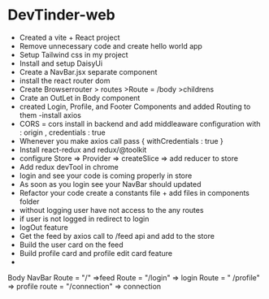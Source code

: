 # DevTinder-web

- Created a vite + React project
- Remove unnecessary code  and  create hello  world app 
- Setup Tailwind css in my project
- Install and setup DaisyUi 
- Create a NavBar.jsx separate component 
- install the react router dom 
- Create Browserrouter > routes >Route = /body >childrens
- Crate an OutLet in Body component
- created Login, Profile, and Footer Components and added Routing to them 
-install axios 
- CORS =  cors install in backend and add middleaware  configuration with : origin , credentials : true
- Whenever you make  axios call pass { withCredentials : true } 
- Install react-redux and redux/@toolkit 
- configure Store => Provider => createSlice => add reducer to store 
- Add redux devTool in chrome 
- login and see your code is coming properly in store 
- As soon as you login see your NavBar should updated
- Refactor your code  create a constants file +  add files in components folder 
- without logging user have not access to the any routes
- if user is not logged in redirect to login
- logOut feature 
- Get the feed by axios call to /feed api  and add to the store 
- Build the user card on the feed 
- Build profile card  and profile edit card feature 
- 







Body 
     NavBar
     Route = "/" =>feed 
     Route = "/login" => login
     Route = " /profile" => profile
     route = "/connection" => connection